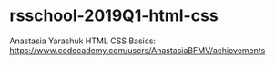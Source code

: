 # rsschool-2019Q1-html-css

Anastasia Yarashuk
HTML CSS Basics: https://www.codecademy.com/users/AnastasiaBFMV/achievements
